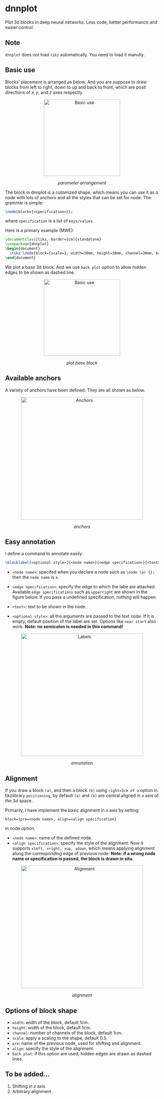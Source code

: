 # dnnplot
Plot 3d blocks in deep neural networks. Less code, better performance and easier control.

## Note

`dnnplot` does not load `tikz` automatically. You need to load it manully.

## Basic use

Blocks’ placement is arranged as below. And you are suppose to draw blocks from left to right, down to up and back to front, which are posit directions of $x, y,$ and $z$ axes respectly.

<p align="center">
<img src="https://zhiyuan13-1258455953.cos.ap-chengdu.myqcloud.com/dnnplot/dnnplot_main.png" alt="Basic use"  height="250">
	<p align="center">
		<em>parameter arrangement</em>
	</p>
</p>

The block in dnnplot is a cutomized shape, which means you can use it as a node with lots of anchors and all the styles that can be set for node. The grammar is simple:

```tex
\node[block={<specification>}];
```

where `specification` is a list of `keys/values`.

Here is a primary example (MWE):

```tex
\documentclass[tikz, border=1cm]{standalone}
\usepackage{dnnplot}
\begin{document}
  \tikz \node[block={scale=1, width=30mm, height=30mm, channel=30mm, back plot}] {};
\end{document}
```

We plot a base 3d block. And we use `back plot` option to allow hidden edges to be shown as dashed line.

<p align="center">
<img src="https://zhiyuan13-1258455953.cos.ap-chengdu.myqcloud.com/dnnplot/dnnplot_base.png" alt="Basic use"  height="250">
	<p align="center">
		<em>plot base block</em>
	</p>
</p>

## Available anchors

A variety of anchors have been defined. They are all shown as below.

<p align="center">
<img src="https://zhiyuan13-1258455953.cos.ap-chengdu.myqcloud.com/dnnplot/dnnplot_anchor.png" alt="Anchors"  height="400">
	<p align="center">
		<em>anchors</em>
	</p>
</p>

## Easy annotation

I define a command to annotate easily:

```tex
\blocklabel[<optional style>]{<node name>}{<edge specification>}{<text>}
```

- `<node name>`: specifed when you declare a node such as `\node (a) {};` then the `node name` is `a`.

- `<edge specification>`: specify the edge to which the labe are attached. Available `edge specifications` such as `upperright` are shown in the figure below. If you pass a undefined specification, nothing will happen.

- `<text>`: text to be shown in the node.

- `<optional style>`: all the arguments are passed to the text node. If it is empty, default position of the label are set.  Options like `near start` also work.
**Note: no semicolon is needed in this command!**

<p align="center">
	<img src="https://zhiyuan13-1258455953.cos.ap-chengdu.myqcloud.com/dnnplot/dnnplot_annotation.png" alt="Labels"  height="400">
	<p align="center">
		<em>annotation</em>
	</p>
</p>

## Alignment

If you draw a block `(a)`, and then a block `(b)` using `right=3cm of a` option in tikzlibrary `positioning`,  by default `(a)` and `(b)` are central aligned in $x$ axis of the $3d$ space.

Primarily, I have implement the basic alignment in $x$ axis by setting

```
block={pre=<node name>, align=<align specification}
```

in node option.

- `<node name>`: name of the defined node.
- `<align specification>`: specify the style of the alignment. Now it supports `xleft, xright, xup, xdown`, which means applying alignment along the corresponding edge of previous node.
  **Note: if a wrong node name or specification is passed, the block is drawn in situ.**

<p align="center">
	<img src="https://zhiyuan13-1258455953.cos.ap-chengdu.myqcloud.com/dnnplot/dnnplot_align.png" alt="Alignment"  height="400">
	<p align="center">
		<em>alignment</em>
	</p>
</p>

## Options of block shape

- `width`: width of the block, default 1cm.
- `height`: width of the block, default 1cm.
- `channel`: number of channels of the block, default 1cm.
- `scale`: apply a scaling to the shape, default 0.5.
- `pre`: name of the previous node, used for shifting and alignment.
- `align`: specify the style of the alignment.
- `back plot`: if this option are used, hidden edges are drawn as dashed lines.

## To be added...

1. Shifting in $z$ axis
2. Arbitrary alignment

